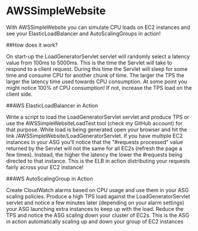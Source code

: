 # AWSSimpleWebsite

With AWSSimpleWebsite you can simulate CPU loads on EC2 instances and see your ElasticLoadBalancer and AutoScalingGroups in action! 



##How does it work?

On start-up the LoadGeneratorServlet servlet will randomly select a latency value from 100ms to 5000ms. This is the time the Servlet will take to respond to a client request. During this time the Servlet will sleep for some time and consume CPU for another chunk of time. The larger the TPS the larger the latency time used towards CPU consumption. At some point you might notice 100% of CPU consumption! If not, increase the TPS load on the client side. 

##AWS ElasticLoadBalancer in Action

Write a script to load the LoadGeneratorServlet servlet and produce TPS or use the AWSSimpleWebsiteLoadTest tool (check my GitHub account) for that purpose. While load is being generated open your browser and hit the link /AWSSimpleWebsite/LoadGeneratorServlet. If you have multiple EC2 instances in your ASG you'll notice that the "#requests processed" value returned by the Servlet will not the same for all EC2s (refresh the page a few times). Instead, the higher the latency the lower the #requests being directed to that instance. This is the ELB in action distributing your requests fairly across your EC2 instance! 

##AWS AutoScalingGroup in Action

Create CloudWatch alarms based on CPU usage and use them in your ASG scaling policies. Produce a high TPS load against the LoadGeneratorServlet servlet and notice a few minutes later (depending on your alarm settings) your ASG launching extra instances to keep up with the load. Reduce the TPS and notice the ASG scaling down your cluster of EC2s. This is the ASG in action automatically scaling up and down your group of EC2 instances 

